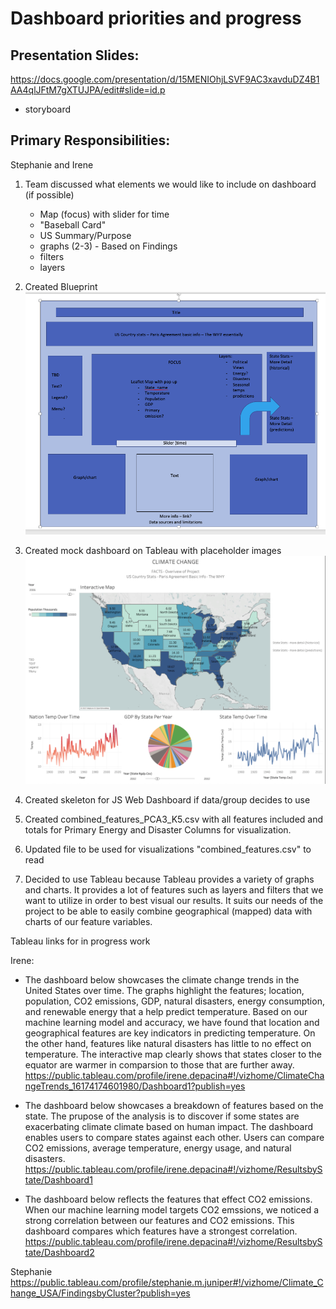 # Dashboard priorities and progress

## Presentation Slides:
https://docs.google.com/presentation/d/15MENIOhjLSVF9AC3xavduDZ4B1AA4qlJFtM7gXTUJPA/edit#slide=id.p
- storyboard

## Primary Responsibilities:
 Stephanie and Irene


1. Team discussed what elements we would like to include on dashboard (if possible)
    - Map (focus) with slider for time
    - "Baseball Card"
    - US Summary/Purpose
    - graphs (2-3) - Based on Findings
    - filters
    - layers
2. Created Blueprint
<img src="dashboard_mock.png"></img>

3. Created mock dashboard on Tableau with placeholder images
<img src= "dashboard_practice.png"></img>
4. Created skeleton for JS Web Dashboard if data/group decides to use
5. Created 
combined_features_PCA3_K5.csv with all features included and totals for Primary Energy and Disaster Columns for visualization.
6. Updated file to be used for visualizations "combined_features.csv" to read
7. Decided to use Tableau because Tableau provides a variety of graphs and charts. It provides a lot of features such as layers and filters that we want to utilize in order to best visual our results. It suits our needs of the project to be able to easily combine geographical (mapped) data with charts of our feature variables.


Tableau links for in progress work

Irene:
- The dashboard below showcases the climate change trends in the United States over time. The graphs highlight the features; location, population, CO2 emissions, GDP, natural disasters, energy consumption, and renewable energy that a help predict temperature. Based on our machine learning model and accuracy, we have found that location and geographical features are key indicators in predicting temperature. On the other hand, features like natural disasters has little to no effect on temperature. The interactive map clearly shows that states closer to the equator are warmer in comparsion to those that are further away. 
https://public.tableau.com/profile/irene.depacina#!/vizhome/ClimateChangeTrends_16174174601980/Dashboard1?publish=yes

- The dashboard below showcases a breakdown of features based on the state. The prupose of the analysis is to discover if some states are exacerbating climate climate based on human impact. The dashboard enables users to compare states against each other. Users can compare CO2 emissions, average temperature, energy usage, and natural disasters. 
https://public.tableau.com/profile/irene.depacina#!/vizhome/ResultsbyState/Dashboard1

- The dashboard below reflects the features that effect CO2 emissions. When our machine learning model targets CO2 emssions, we noticed a strong correlation between our features and CO2 emissions. This dashboard compares which features have a strongest correlation.
https://public.tableau.com/profile/irene.depacina#!/vizhome/ResultsbyState/Dashboard2

Stephanie
https://public.tableau.com/profile/stephanie.m.juniper#!/vizhome/Climate_Change_USA/FindingsbyCluster?publish=yes
